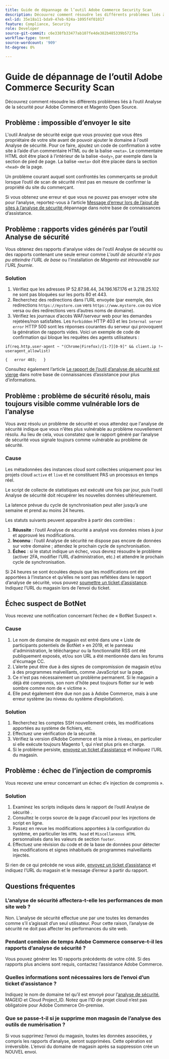 ```yaml
---
title: Guide de dépannage de l’outil Adobe Commerce Security Scan
description: Découvrez comment résoudre les différents problèmes liés à l’outil Analyse de la sécurité pour Adobe Commerce et Magento Open Source.
exl-id: 35e18a11-bda9-47eb-924a-1095f4f01017
feature: Compliance, Security
role: Developer
source-git-commit: c6e338fb33477ab107fe4de382b485339b57275a
workflow-type: tm+mt
source-wordcount: '909'
ht-degree: 0%

---
```


# Guide de dépannage de l’outil Adobe Commerce Security Scan

Découvrez comment résoudre les différents problèmes liés à l’outil Analyse de la sécurité pour Adobe Commerce et Magento Open Source.

## Problème : impossible d’envoyer le site

L&#39;outil Analyse de sécurité exige que vous prouviez que vous êtes propriétaire de votre site avant de pouvoir ajouter le domaine à l&#39;outil Analyse de sécurité. Pour ce faire, ajoutez un code de confirmation à votre site à l’aide d’un commentaire HTML ou de la balise `<meta>`. Le commentaire HTML doit être placé à l’intérieur de la balise `<body>`, par exemple dans la section de pied de page. La balise `<meta>` doit être placée dans la section `<head>` de la page.

Un problème courant auquel sont confrontés les commerçants se produit lorsque l’outil de scan de sécurité n’est pas en mesure de confirmer la propriété du site du commerçant.

Si vous obtenez une erreur et que vous ne pouvez pas envoyer votre site pour l’analyse, reportez-vous à l’article [&#x200B; Message d’erreur lors de l’ajout de sites à l’analyse de sécurité &#x200B;](/help/troubleshooting/miscellaneous/error-message-adding-site-into-security-scan.md) dépannage dans notre base de connaissances d’assistance.

## Problème : rapports vides générés par l’outil Analyse de sécurité

Vous obtenez des rapports d&#39;analyse vides de l&#39;outil Analyse de sécurité ou des rapports contenant une seule erreur comme *L&#39;outil de sécurité n&#39;a pas pu atteindre l&#39;URL de base* ou l&#39;installation de *Magento est introuvable sur l&#39;URL fournie*.

### Solution

1. Vérifiez que les adresses IP 52.87.98.44, 34.196.167.176 et 3.218.25.102 ne sont pas bloquées sur les ports 80 et 443.
1. Recherchez des redirections dans l’URL envoyée (par exemple, des redirections `https://mystore.com` vers `https://www.mystore.com` ou vice versa ou des redirections vers d’autres noms de domaine).
1. Vérifiez les journaux d’accès WAF/serveur web pour les demandes rejetées/non satisfaites. Les `Forbidden` HTTP 403 et les `Internal server error` HTTP 500 sont les réponses courantes du serveur qui provoquent la génération de rapports vides. Voici un exemple de code de confirmation qui bloque les requêtes des agents utilisateurs :

```code block
if(req.http.user-agent ~ "(Chrome|Firefox)/[1-7][0-9]" && client.ip !~ useragent_allowlist)

{   error 403;   }
```

Consultez également l’article [Le rapport de l’outil d’analyse de sécurité est vierge](/help/troubleshooting/miscellaneous/the-security-scan-tool-report-is-blank.md) dans notre base de connaissances d’assistance pour plus d’informations.

## Problème : problème de sécurité résolu, mais toujours visible comme vulnérable lors de l’analyse

Vous avez résolu un problème de sécurité et vous attendez que l&#39;analyse de sécurité indique que vous n&#39;êtes plus vulnérable au problème nouvellement résolu. Au lieu de cela, vous constatez que le rapport généré par l’analyse de sécurité vous signale toujours comme vulnérable au problème de sécurité.

### Cause

Les métadonnées des instances cloud sont collectées uniquement pour les projets cloud `active` et `live` et ne constituent PAS un processus en temps réel.

Le script de collecte de statistiques est exécuté une fois par jour, puis l&#39;outil Analyse de sécurité doit récupérer les nouvelles données ultérieurement.

La latence prévue du cycle de synchronisation peut aller jusqu’à une semaine et prend au moins 24 heures.

Les statuts suivants peuvent apparaître à partir des contrôles :

1. **Réussite** : l’outil Analyse de sécurité a analysé vos données mises à jour et approuvé les modifications.
1. **Inconnu** : l’outil Analyse de sécurité ne dispose pas encore de données sur votre domaine ; attendez le prochain cycle de synchronisation.
1. **Échec** : si le statut indique un échec, vous devrez résoudre le problème (activer 2FA, modifier l’URL d’administration, etc.) et attendre le prochain cycle de synchronisation.

Si 24 heures se sont écoulées depuis que les modifications ont été apportées à l’instance et qu’elles ne sont pas reflétées dans le rapport d’analyse de sécurité, vous pouvez [soumettre un ticket d’assistance](/help/help-center-guide/help-center/magento-help-center-user-guide.md#submit-ticket). Indiquez l’URL du magasin lors de l’envoi du ticket.

## Échec suspect de BotNet

Vous recevez une notification concernant l’échec de « BotNet Suspect ».

### Cause

1. Le nom de domaine de magasin est entré dans une « Liste de participants potentiels de BotNet » en 2019, et le panneau d&#39;administration, le téléchargeur ou la fonctionnalité RSS ont été publiquement exposés, et/ou son URL a été mentionnée dans les forums d&#39;écumage CC.
1. L’alerte peut être due à des signes de compromission de magasin et/ou à des programmes malveillants, comme JavaScript sur la page.
1. Ce n&#39;est pas nécessairement un problème permanent. Si le magasin a déjà été compromis, son nom d&#39;hôte peut toujours flotter sur le web sombre comme nom de « victime ».
1. Elle peut également être due non pas à Adobe Commerce, mais à une erreur système (au niveau du système d’exploitation).

### Solution

1. Recherchez les comptes SSH nouvellement créés, les modifications apportées au système de fichiers, etc.
1. Effectuez une vérification de la sécurité.
1. Vérifiez la version d’Adobe Commerce et la mise à niveau, en particulier si elle exécute toujours Magento 1, qui n’est plus pris en charge.
1. Si le problème persiste, [envoyez un ticket d’assistance](/help/help-center-guide/help-center/magento-help-center-user-guide.md#submit-ticket) et indiquez l’URL du magasin.

## Problème : échec de l’injection de compromis

Vous recevez une erreur concernant un échec d’« injection de compromis ».

### Solution

1. Examinez les scripts indiqués dans le rapport de l’outil Analyse de sécurité .
1. Consultez le corps source de la page d’accueil pour les injections de script en ligne.
1. Passez en revue les modifications apportées à la configuration du système, en particulier les `HTML head` et `Miscellaneous HTML` personnalisés dans les valeurs de section `footer`.
1. Effectuez une révision du code et de la base de données pour détecter les modifications et signes inhabituels de programmes malveillants injectés.

Si rien de ce qui précède ne vous aide, [envoyez un ticket d’assistance](/help/help-center-guide/help-center/magento-help-center-user-guide.md#submit-ticket) et indiquez l’URL du magasin et le message d’erreur à partir du rapport.

## Questions fréquentes

### L’analyse de sécurité affectera-t-elle les performances de mon site web ?

Non. L’analyse de sécurité effectue une par une toutes les demandes comme s’il s’agissait d’un seul utilisateur. Pour cette raison, l’analyse de sécurité ne doit pas affecter les performances du site web.

### Pendant combien de temps Adobe Commerce conserve-t-il les rapports d’analyse de sécurité ?

Vous pouvez générer les 10 rapports précédents de votre côté. Si des rapports plus anciens sont requis, contactez l’assistance Adobe Commerce.

### Quelles informations sont nécessaires lors de l’envoi d’un ticket d’assistance ?

Indiquez le nom de domaine tel qu’il est envoyé pour l’[analyse de sécurité](https://experienceleague.adobe.com/fr/docs/experience-cloud-kcs/kbarticles/ka-26357), MAGEID et Cloud Project_ID. Notez que l’ID de projet cloud n’est pas obligatoire pour Adobe Commerce On-premise.

### Que se passe-t-il si je supprime mon magasin de l’analyse des outils de numérisation ?

Si vous supprimez l’envoi du magasin, toutes les données associées, y compris les rapports d’analyse, seront supprimées. Cette opération est irréversible. L’envoi du domaine de magasin après sa suppression crée un NOUVEL envoi.
